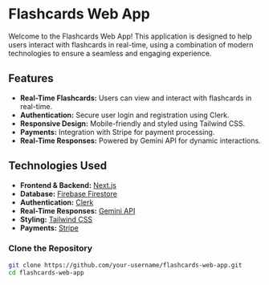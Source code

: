 # Flashcards Web App

Welcome to the Flashcards Web App! This application is designed to help users interact with flashcards in real-time, using a combination of modern technologies to ensure a seamless and engaging experience.

## Features

- **Real-Time Flashcards:** Users can view and interact with flashcards in real-time.
- **Authentication:** Secure user login and registration using Clerk.
- **Responsive Design:** Mobile-friendly and styled using Tailwind CSS.
- **Payments:** Integration with Stripe for payment processing.
- **Real-Time Responses:** Powered by Gemini API for dynamic interactions.

## Technologies Used

- **Frontend & Backend:** [Next.js](https://nextjs.org/)
- **Database:** [Firebase Firestore](https://firebase.google.com/products/firestore)
- **Authentication:** [Clerk](https://clerk.dev/)
- **Real-Time Responses:** [Gemini API](https://gemini.com/)
- **Styling:** [Tailwind CSS](https://tailwindcss.com/)
- **Payments:** [Stripe](https://stripe.com/)

### Clone the Repository

```bash
git clone https://github.com/your-username/flashcards-web-app.git
cd flashcards-web-app
```
